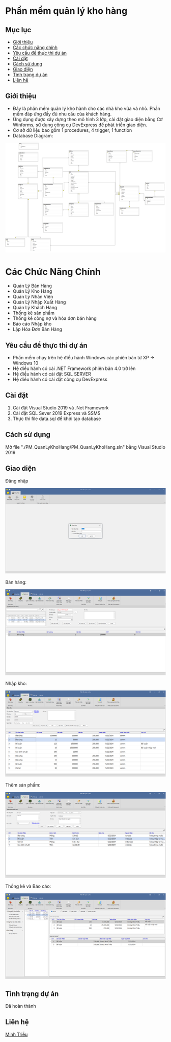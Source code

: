 # Phần mềm quản lý kho hàng

## Mục lục
* [Giới thiệu](#giới-thiệu)
* [Các chức năng chính](#Các-chức-năng-chính)
* [Yêu cầu để thực thi dự án](#yêu-cầu-để-thực-thi-dự-án)
* [Cài đặt](#cài-đặt)
* [Cách sử dụng](#cách-sử-dụng)
* [Giao diện](#giao-diện)
* [Tình trạng dự án](#tình-trạng-dự-án)
* [Liên hệ](#liên-hệ)

## Giới thiệu
* Đây là phần mềm quản lý kho hành cho các nhà kho vừa và nhỏ. Phần mềm đáp ứng đầy đủ nhu cầu của khách hàng.
* Ứng dụng được xây dựng theo mô hình 3 lớp, cài đặt giao diện bằng C# Winforms, sử dụng công cụ DevExpress để phát triển giao diện.
* Cơ sở dữ liệu bao gồm 1 procedures, 4 trigger, 1 function
* Database Diagram:

![Database Diagram](./img/Diagram.png)

  
# Các Chức Năng Chính
- Quản Lý Bán Hàng
- Quản Lý Kho Hàng
- Quản Lý Nhân Viên
- Quản Lý Nhập Xuất Hàng
- Quản Lý Khách Hàng
- Thống kê sản phẩm
- Thống kê công nợ và hóa đơn bán hàng
- Báo cáo Nhập kho
- Lập Hóa Đơn Bán Hàng
  
## Yêu cầu để thực thi dự án
- Phần mềm chạy trên hệ điều hành Windows các phiên bản từ XP -> Windows 10
- Hệ điều hành có cài .NET Framework phiên bản 4.0 trở lên
- Hệ điều hành có cài đặt SQL SERVER
- Hệ điều hành có cài đặt công cụ DevExpress
  
## Cài đặt
1. Cài đặt Visual Studio 2019 và .Net Framework 
2. Cài đặt SQL Sever 2019 Express và SSMS
3. Thực thi file data.sql để khởi tạo database

## Cách sử dụng
Mở file "./PM_QuanLyKhoHang/PM_QuanLyKhoHang.sln" bằng Visual Studio 2019

## Giao diện
Đăng nhập

![login](./img/Login.png)

Bán hàng:

![form](./img/SellProduct.png)

Nhập kho:

![input](./img/Input.png)

Thêm sản phẩm:

![addProduct](./img/AddProduct.png)

Thống kê và Báo cáo:

![statistics](./img/Statistics.png)


## Tình trạng dự án
Đã hoàn thành

## Liên hệ
[Minh Triều](https://github.com/mt276)
